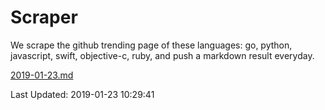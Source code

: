 # Scraper

We scrape the github trending page of these languages: go, python, javascript, swift, objective-c, ruby, and push a markdown result everyday.

[2019-01-23.md](https://github.com/henson/Scraper/blob/master/2019-01-23.md)

Last Updated: 2019-01-23 10:29:41